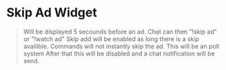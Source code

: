 # Skip Ad Widget
> Will be displayed 5 secounds before an ad. Chat can then "!skip ad" or "!watch ad"
> Skip add will be enabled as long there is a skip availible.
> Commands will not instantly skip the ad. This will be an poll system
> After that this will be disabled and a chat notification will be send.
